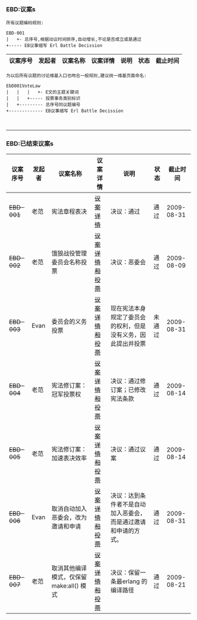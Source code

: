 ### EBD:议案s ###
`所有议题编码规则:`
```
EBD-001
|   +- 总序号,根据动议时间排序,自动增长,不论是否成立或是通过
+----- EB议事缩写 Erl Battle Decission
```


|议案序号|发起者|议案名称|议案详情|说明|状态|截止时间|
|:-----------|:--------|:-----------|:-----------|:-----|:-----|:-----------|


`为以后所有议题的讨论维基入口也吻合一般规则,建议统一维基页面命名:`
```
EbD001VoteLaw
|   |   |   +- E文的主题关键词
|   |   +----- 投票事务类别标识
|   +--------- 总序号同议题编号
+------------- EB议事缩写 Erl Battle Decission
```

<br>
<hr />
<h3>EBD:已结束议案s</h3>
<table><thead><th>议案序号</th><th>发起者</th><th>议案名称</th><th>议案详情</th><th>说明</th><th>状态</th><th>截止时间</th></thead><tbody>
<tr><td><del>EBD-001</del></td><td>老范</td><td>宪法章程表决</td><td><del><a href='EbD001VoteLaw.md'>议案详情</a></del></td><td>决议：通过</td><td>通过</td><td>2009-08-31</td></tr>
<tr><td><del>EBD-002</del></td><td>老范</td><td>饿狼战役管理委员会名称投票</td><td><del><a href='EbD002VoteName.md'>议案详情和投票</a></del></td><td>决议：恶委会</td><td>通过</td><td>2009-08-09</td></tr>
<tr><td><del>EBD-003</del></td><td>Evan</td><td>委员会的义务投票</td><td><del><a href='EbD003VoteObligation.md'>议案详情和投票</a></del></td><td>现在宪法本身规定了委员会的权利，但是没有义务，因此提出并投票</td><td>未通过</td><td>2009-08-31</td></tr>
<tr><td><del>EBD-004</del></td><td>老范</td><td>宪法修订案：冠军投票权</td><td><del><a href='EbD004GJRight.md'>议案详情和投票</a></del></td><td>决议：通过修订案；已修改宪法条款</td><td>通过</td><td>2009-08-14</td></tr>
<tr><td><del>EBD-005</del></td><td>老范</td><td>宪法修订案：加速表决效率</td><td><del><a href='EbD005SpeedUpVote.md'>议案详情和投票</a></del></td><td>决议：通过议案</td><td>通过</td><td>2009-08-14</td></tr>
<tr><td><del>EBD-006</del></td><td>Evan</td><td>取消自动加入恶委会，改为邀请和申请</td><td><del><a href='EbD006JoinWay.md'>议案详情和投票</a></del></td><td>决议：达到条件者不是自动加入恶委会，而是通过邀请和申请的方式。</td><td> 通过</td><td>2009-08-31</td></tr>
<tr><td><del>EBD-007</del></td><td>老范</td><td>取消其他编译模式，仅保留make:all() 模式</td><td><del><a href='EbD007Make.md'>议案详情和投票</a></del></td><td>决议：保留一条最erlang 的编译路径</td><td> 通过 </td><td>2009-08-21</td></tr>